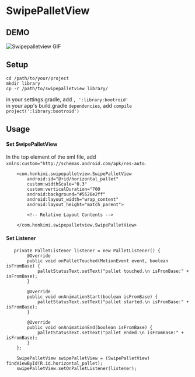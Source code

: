 # SwipePalletView

## DEMO
![Swipepalletview GIF](https://github.com/honkimi/SwipePalletView/blob/master/demo.gif)

## Setup

```
cd /path/to/your/project
mkdir library
cp -r /path/to/swipepalletview library/
```

in your settings.gradle, add `, ':library:bootroid'`  
in your app's build.gradle `dependencies`, add `compile project(':library:bootroid')`


## Usage
#### Set SwipePalletView

In the top element of the xml file, add `xmlns:custom="http://schemas.android.com/apk/res-auto`.

```
    <com.honkimi.swipepalletview.SwipePalletView
        android:id="@+id/horizontal_pallet"
        custom:widthScale="0.3"
        custom:verticalDuration="700
        android:background="#5526e2ff"
        android:layout_width="wrap_content"
        android:layout_height="match_parent">

        <!-- Relative Layout Contents -->

    </com.honkimi.swipepalletview.SwipePalletView>
```

#### Set Listener

```
   private PalletListener listener = new PalletListener() {
        @Override
        public void onPalletTouched(MotionEvent event, boolean isFromBase) {
            palletStatusText.setText("pallet touched.\n isFromBase:" + isFromBase);
        }

        @Override
        public void onAnimationStart(boolean isFromBase) {
            palletStatusText.setText("pallet started.\n isFromBase:" + isFromBase);
        }

        @Override
        public void onAnimationEnd(boolean isFromBase) {
            palletStatusText.setText("pallet ended.\n isFromBase:" + isFromBase);
        }
    };

    SwipePalletView swipePalletView = (SwipePalletView) findViewById(R.id.horizontal_pallet);
    swipePalletView.setOnPalletListener(listener);
```

